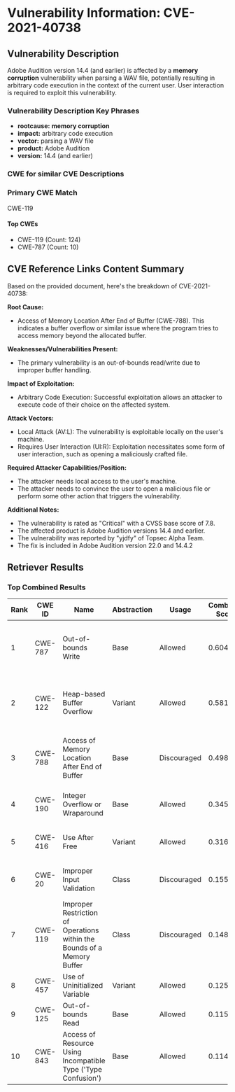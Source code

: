 # Vulnerability Information: CVE-2021-40738

## Vulnerability Description
Adobe Audition version 14.4 (and earlier) is affected by a **memory corruption** vulnerability when parsing a WAV file, potentially resulting in arbitrary code execution in the context of the current user. User interaction is required to exploit this vulnerability.

### Vulnerability Description Key Phrases
- **rootcause:** **memory corruption**
- **impact:** arbitrary code execution
- **vector:** parsing a WAV file
- **product:** Adobe Audition
- **version:** 14.4 (and earlier)

### CWE for similar CVE Descriptions
### Primary CWE Match
CWE-119

#### Top CWEs
- CWE-119 (Count: 124)
- CWE-787 (Count: 10)

## CVE Reference Links Content Summary
Based on the provided document, here's the breakdown of CVE-2021-40738:

**Root Cause:**
- Access of Memory Location After End of Buffer (CWE-788). This indicates a buffer overflow or similar issue where the program tries to access memory beyond the allocated buffer.

**Weaknesses/Vulnerabilities Present:**
- The primary vulnerability is an out-of-bounds read/write due to improper buffer handling.

**Impact of Exploitation:**
- Arbitrary Code Execution: Successful exploitation allows an attacker to execute code of their choice on the affected system.

**Attack Vectors:**
- Local Attack (AV:L): The vulnerability is exploitable locally on the user's machine.
- Requires User Interaction (UI:R): Exploitation necessitates some form of user interaction, such as opening a maliciously crafted file.

**Required Attacker Capabilities/Position:**
- The attacker needs local access to the user's machine.
- The attacker needs to convince the user to open a malicious file or perform some other action that triggers the vulnerability.

**Additional Notes:**
- The vulnerability is rated as "Critical" with a CVSS base score of 7.8.
- The affected product is Adobe Audition versions 14.4 and earlier.
- The vulnerability was reported by "yjdfy" of Topsec Alpha Team.
- The fix is included in Adobe Audition version 22.0 and 14.4.2

## Retriever Results

### Top Combined Results

| Rank | CWE ID | Name | Abstraction | Usage | Combined Score | Retrievers | Individual Scores |
|------|--------|------|-------------|-------|---------------|------------|-------------------|
| 1 | CWE-787 | Out-of-bounds Write | Base | Allowed | 0.6048 | dense, sparse, graph | dense: 0.476, sparse: 0.264, graph: 0.603 |
| 2 | CWE-122 | Heap-based Buffer Overflow | Variant | Allowed | 0.5813 | dense, sparse, graph | dense: 0.441, sparse: 0.232, graph: 0.772 |
| 3 | CWE-788 | Access of Memory Location After End of Buffer | Base | Discouraged | 0.4986 | dense, sparse, graph | dense: 0.532, sparse: 0.349, graph: 0.614 |
| 4 | CWE-190 | Integer Overflow or Wraparound | Base | Allowed | 0.3450 | dense, sparse | dense: 0.444, sparse: 0.215 |
| 5 | CWE-416 | Use After Free | Variant | Allowed | 0.3163 | dense, sparse | dense: 0.456, sparse: 0.200 |
| 6 | CWE-20 | Improper Input Validation | Class | Discouraged | 0.1554 | dense, sparse | dense: 0.444, sparse: 0.218 |
| 7 | CWE-119 | Improper Restriction of Operations within the Bounds of a Memory Buffer | Class | Discouraged | 0.1484 | dense, sparse | dense: 0.445, sparse: 0.190 |
| 8 | CWE-457 | Use of Uninitialized Variable | Variant | Allowed | 0.1250 | sparse | sparse: 0.237 |
| 9 | CWE-125 | Out-of-bounds Read | Base | Allowed | 0.1156 | sparse | sparse: 0.202 |
| 10 | CWE-843 | Access of Resource Using Incompatible Type ('Type Confusion') | Base | Allowed | 0.1147 | sparse | sparse: 0.201 |

